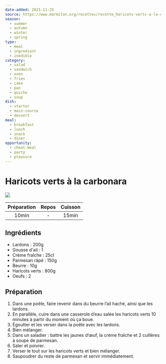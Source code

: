 ```yaml
---
date-added: 2021-11-25
source: https://www.marmiton.org/recettes/recette_haricots-verts-a-la-carbonara_308397.aspx
season:
  - summer
  - autumn
  - winter
  - spring
type:
  - meal
  - ingredient
  - inedible
category:
  - salad
  - sandwich
  - oven
  - fries
  - cake
  - pan
  - quiche
  - soup
dish:
  - starter
  - main-course
  - dessert
meal:
  - breakfast
  - lunch
  - snack
  - diner
opportunity:
  - cheat-meal
  - party
  - pleasure
---
```


# Haricots verts à la carbonara

![](images/Haricots%20verts%20à%20la%20carbonara.jpg)

| Préparation | Repos | Cuisson |
|:-----------:|:-----:|:-------:|
|    10min    |   -   |  15min  |

## Ingrédients

- Lardons : 200g
- Gousse d'ail : 1
- Crème fraîche : 25cl
- Parmesan râpé : 150g
- Beurre : 10g
- Haricots verts : 800g
- Oeufs : 2

## Préparation

1. Dans une poêle, faire revenir dans du beurre l’ail haché, ainsi que les lardons.
2. En parallèle, cuire dans une casserole d’eau salée les haricots verts 10 minutes à partir du moment où ça boue.
3. Égoutter et les verser dans la poêle avec les lardons.
4. Bien mélanger.
5. Dans un saladier : battre les jaunes d’œuf, la crème fraîche et 2 cuillères à soupe de parmesan.
6. Saler et poivrer.
7. Verser le tout sur les haricots verts et bien mélanger.
8. Saupoudrer du reste de parmesan et servir immédiatement.
